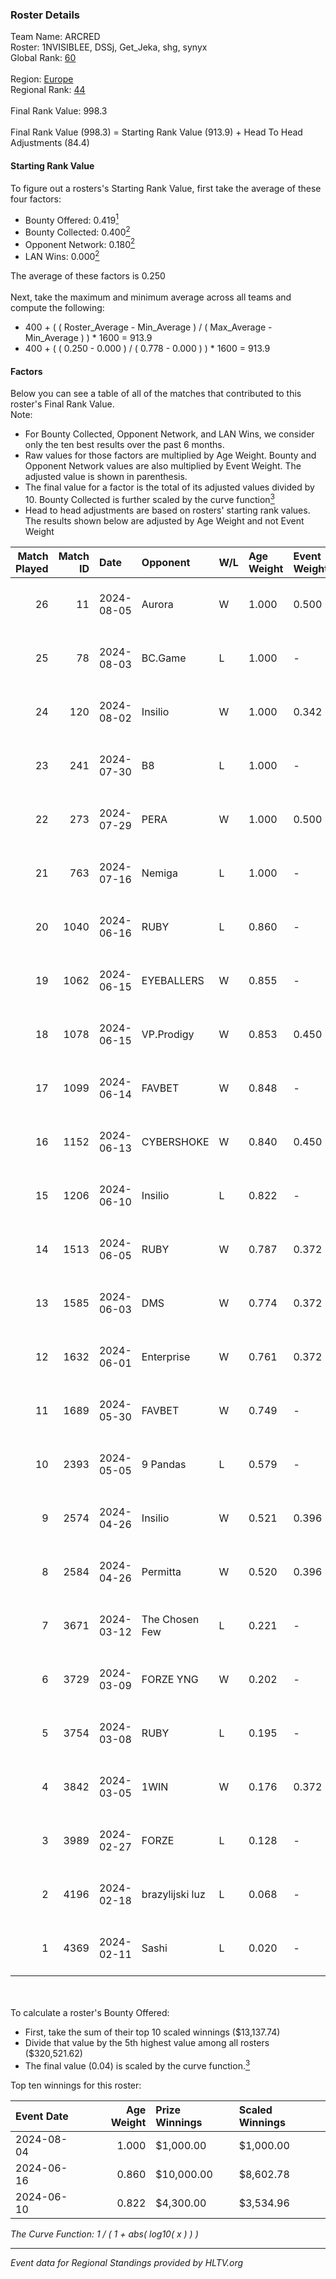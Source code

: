 ### Roster Details<br />
Team Name: ARCRED<br />
Roster: 1NVISIBLEE, DSSj, Get_Jeka, shg, synyx<br />
Global Rank: [60](../standings_global.md)<br />
<br />
Region: [Europe]( ../standings_europe.md)<br />
Regional Rank: [44]( ../standings_europe.md)<br />
<br />
Final Rank Value:  998.3<br />
<br />
Final Rank Value (998.3) = Starting Rank Value (913.9) + Head To Head Adjustments (84.4)<br />

#### Starting Rank Value<br />
To figure out a rosters's Starting Rank Value, first take the average of these four factors:<br />
- Bounty Offered: 0.419[<sup>1</sup>](#table2)
- Bounty Collected: 0.400[<sup>2</sup>](#table1)
- Opponent Network: 0.180[<sup>2</sup>](#table1)
- LAN Wins: 0.000[<sup>2</sup>](#table1)

The average of these factors is 0.250<br />
<br />
Next, take the maximum and minimum average across all teams and compute the following:<br />
- 400 + ( ( Roster_Average - Min_Average ) / ( Max_Average - Min_Average ) ) * 1600 = 913.9
- 400 + ( ( 0.250 - 0.000 ) / ( 0.778 - 0.000 ) ) * 1600 = 913.9


#### Factors<br />
Below you can see a table of all of the matches that contributed to this roster's Final Rank Value.<br />
Note:<br />

- For Bounty Collected, Opponent Network, and LAN Wins, we consider only the ten best results over the past 6 months.
- Raw values for those factors are multiplied by Age Weight. Bounty and Opponent Network values are also multiplied by Event Weight. The adjusted value is shown in parenthesis.
- The final value for a factor is the total of its adjusted values divided by 10. Bounty Collected is further scaled by the curve function[<sup>3</sup>](#curveFunction)
- Head to head adjustments are based on rosters' starting rank values. The results shown below are adjusted by Age Weight and not Event Weight
<span id="table1"></span><br />


| Match Played | Match ID | Date       | Opponent        | W/L | Age Weight | Event Weight | Bounty Collected | Opponent Network | LAN Wins  | H2H Adj. | Roster                                 |
| -: | -: | :- | :- | :- | :- | :- | :- | :- | :- | -: | :- |
|           26 |       11 | 2024-08-05 | Aurora          | W   | 1.000      | 0.500        | 0.421 (0.210)    | 0.759 (0.379)    | 0 (0.000) |    28.83 | 1NVISIBLEE, DSSj, Get_Jeka, shg, synyx |
|           25 |       78 | 2024-08-03 | BC.Game         | L   | 1.000      | -            | -                | -                | -         |   -17.42 | 1NVISIBLEE, DSSj, Get_Jeka, shg, synyx |
|           24 |      120 | 2024-08-02 | Insilio         | W   | 1.000      | 0.342        | 0.023 (0.008)    | 0.539 (0.185)    | 0 (0.000) |    14.66 | 1NVISIBLEE, DSSj, Get_Jeka, shg, synyx |
|           23 |      241 | 2024-07-30 | B8              | L   | 1.000      | -            | -                | -                | -         |    -8.46 | 1NVISIBLEE, DSSj, Get_Jeka, shg, synyx |
|           22 |      273 | 2024-07-29 | PERA            | W   | 1.000      | 0.500        | 0.048 (0.024)    | 0.435 (0.218)    | 0 (0.000) |    15.25 | 1NVISIBLEE, DSSj, Get_Jeka, shg, synyx |
|           21 |      763 | 2024-07-16 | Nemiga          | L   | 1.000      | -            | -                | -                | -         |    -7.28 | 1NVISIBLEE, DSSj, Get_Jeka, shg, synyx |
|           20 |     1040 | 2024-06-16 | RUBY            | L   | 0.860      | -            | -                | -                | -         |   -16.62 | 1NVISIBLEE, DSSj, Get_Jeka, shg, synyx |
|           19 |     1062 | 2024-06-15 | EYEBALLERS      | W   | 0.855      | -            | -                | -                | 0 (0.000) |     9.99 | 1NVISIBLEE, DSSj, Get_Jeka, shg, synyx |
|           18 |     1078 | 2024-06-15 | VP.Prodigy      | W   | 0.853      | 0.450        | 0.025 (0.010)    | 0.383 (0.147)    | 0 (0.000) |    10.73 | 1NVISIBLEE, DSSj, Get_Jeka, shg, synyx |
|           17 |     1099 | 2024-06-14 | FAVBET          | W   | 0.848      | -            | -                | -                | 0 (0.000) |     8.97 | 1NVISIBLEE, DSSj, Get_Jeka, shg, synyx |
|           16 |     1152 | 2024-06-13 | CYBERSHOKE      | W   | 0.840      | 0.450        | 0.039 (0.015)    | 0.339 (0.128)    | 0 (0.000) |    10.85 | 1NVISIBLEE, DSSj, Get_Jeka, shg, synyx |
|           15 |     1206 | 2024-06-10 | Insilio         | L   | 0.822      | -            | -                | -                | -         |   -11.92 | 1NVISIBLEE, DSSj, Get_Jeka, shg, synyx |
|           14 |     1513 | 2024-06-05 | RUBY            | W   | 0.787      | 0.372        | 0.095 (0.028)    | 0.480 (0.141)    | 0 (0.000) |    11.73 | 1NVISIBLEE, DSSj, Get_Jeka, shg, synyx |
|           13 |     1585 | 2024-06-03 | DMS             | W   | 0.774      | 0.372        | -                | 0.428 (0.123)    | 0 (0.000) |    13.81 | 1NVISIBLEE, DSSj, Get_Jeka, shg, synyx |
|           12 |     1632 | 2024-06-01 | Enterprise      | W   | 0.761      | 0.372        | 0.039 (0.011)    | 0.641 (0.182)    | 0 (0.000) |    11.67 | 1NVISIBLEE, DSSj, Get_Jeka, shg, synyx |
|           11 |     1689 | 2024-05-30 | FAVBET          | W   | 0.749      | -            | -                | -                | -         |     7.89 | 1NVISIBLEE, DSSj, Get_Jeka, shg, synyx |
|           10 |     2393 | 2024-05-05 | 9 Pandas        | L   | 0.579      | -            | -                | -                | -         |    -7.35 | 1NVISIBLEE, DSSj, Get_Jeka, shg, synyx |
|            9 |     2574 | 2024-04-26 | Insilio         | W   | 0.521      | 0.396        | 0.023 (0.005)    | 0.539 (0.111)    | -         |     8.46 | 1NVISIBLEE, DSSj, Get_Jeka, shg, synyx |
|            8 |     2584 | 2024-04-26 | Permitta        | W   | 0.520      | 0.396        | 0.023 (0.005)    | 0.919 (0.189)    | -         |     9.51 | 1NVISIBLEE, DSSj, Get_Jeka, shg, synyx |
|            7 |     3671 | 2024-03-12 | The Chosen Few  | L   | 0.221      | -            | -                | -                | -         |    -5.48 | 1NVISIBLEE, DSSj, Get_Jeka, shg, synyx |
|            6 |     3729 | 2024-03-09 | FORZE YNG       | W   | 0.202      | -            | -                | -                | -         |     0.34 | 1NVISIBLEE, DSSj, Get_Jeka, shg, synyx |
|            5 |     3754 | 2024-03-08 | RUBY            | L   | 0.195      | -            | -                | -                | -         |    -2.92 | 1NVISIBLEE, DSSj, Get_Jeka, shg, synyx |
|            4 |     3842 | 2024-03-05 | 1WIN            | W   | 0.176      | 0.372        | 0.033 (0.002)    | -                | -         |     2.91 | 1NVISIBLEE, DSSj, Get_Jeka, shg, synyx |
|            3 |     3989 | 2024-02-27 | FORZE           | L   | 0.128      | -            | -                | -                | -         |    -2.18 | 1NVISIBLEE, DSSj, Get_Jeka, shg, synyx |
|            2 |     4196 | 2024-02-18 | brazylijski luz | L   | 0.068      | -            | -                | -                | -         |    -1.42 | 1NVISIBLEE, DSSj, Get_Jeka, shg, synyx |
|            1 |     4369 | 2024-02-11 | Sashi           | L   | 0.020      | -            | -                | -                | -         |    -0.13 | 1NVISIBLEE, DSSj, Get_Jeka, shg, synyx |

<br />
<span id="table2"></span><br />
To calculate a roster's Bounty Offered:<br />

- First, take the sum of their top 10 scaled winnings ($13,137.74)
- Divide that value by the 5th highest value among all rosters ($320,521.62)
- The final value (0.04) is scaled by the curve function.[<sup>3</sup>](#curveFunction)

Top ten winnings for this roster:<br />

| Event Date | Age Weight | Prize Winnings | Scaled Winnings |
| :- | -: | :- | :- |
| 2024-08-04 |      1.000 | $1,000.00      | $1,000.00       |
| 2024-06-16 |      0.860 | $10,000.00     | $8,602.78       |
| 2024-06-10 |      0.822 | $4,300.00      | $3,534.96       |


<span id="curveFunction"></span>_The Curve Function: 1 / ( 1 + abs( log10( x ) ) )_<br />

---
_Event data for Regional Standings provided by HLTV.org_<br />

